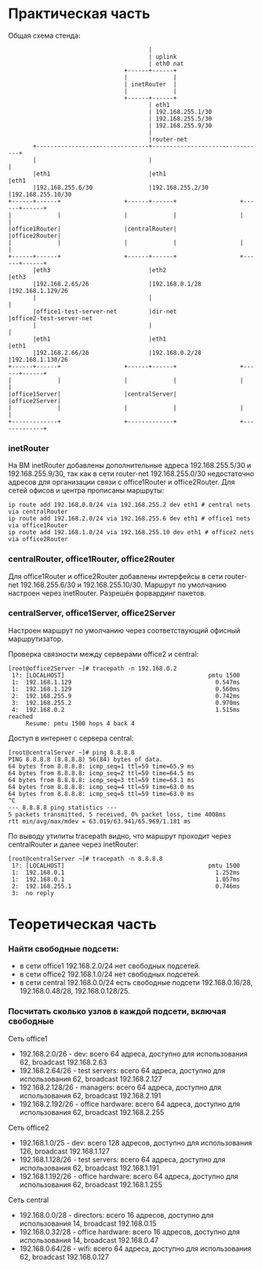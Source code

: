 
# Практическая часть

Общая схема стенда:



                                            |
                                            | uplink
                                            | eth0 nat
                                     +------+------+
                                     |             |
                                     | inetRouter  |
                                     |             |
                                     +------+------+
                                            | eth1
                                            | 192.168.255.1/30
                                            | 192.168.255.5/30
                                            | 192.168.255.9/30
                                            |
                                            |router-net
           +--------------------------------+--------------------------------+
           |                                |                                |
           |eth1                            |eth1                            |eth1
           |192.168.255.6/30                |192.168.255.2/30                |192.168.255.10/30
    +------+------+                  +------+------+                  +------+------+
    |             |                  |             |                  |             |
    |office1Router|                  |centralRouter|                  |office2Router|
    |             |                  |             |                  |             |
    +------+------+                  +------+------+                  +------+------+
           |eth3                            |eth2                            |eth3
           |192.168.2.65/26                 |192.168.0.1/28                  |192.168.1.129/26
           |                                |                                |
           |office1-test-server-net         |dir-net                         |office2-test-server-net
           |                                |                                |
           |eth1                            |eth1                            |eth1
           |192.168.2.66/26                 |192.168.0.2/28                  |192.168.1.130/26
    +------+------+                  +------+------+                  +------+------+
    |             |                  |             |                  |             |
    |office1Server|                  |centralServer|                  |office2Server|
    |             |                  |             |                  |             |
    +-------------+                  +-------------+                  +-------------+


### inetRouter

На ВМ inetRouter добавлены дополнительные адреса 192.168.255.5/30 и 192.168.255.9/30, так как в сети router-net 192.168.255.0/30
недостаточно адресов для организации связи с office1Router и office2Router. Для сетей офисов и центра прописаны маршруты:

    ip route add 192.168.0.0/24 via 192.168.255.2 dev eth1 # central nets via centralRouter
    ip route add 192.168.2.0/24 via 192.168.255.6 dev eth1 # office1 nets via office1Router
    ip route add 192.168.1.0/24 via 192.168.255.10 dev eth1 # office2 nets via office2Router

### centralRouter, office1Router, office2Router

Для office1Router и office2Router добавлены интерфейсы в сети router-net 192.168.255.6/30 и 192.168.255.10/30.
Маршрут по умолчанию настроен через inetRouter.
Разрешён форвардинг пакетов.

### centralServer, office1Server, office2Server

Настроен маршрут по умолчанию через соответствующий офисный маршрутизатор.



Проверка связности между серверами office2 и central:

    [root@office2Server ~]# tracepath -n 192.168.0.2
     1?: [LOCALHOST]                                         pmtu 1500
     1:  192.168.1.129                                         0.547ms 
     1:  192.168.1.129                                         0.560ms 
     2:  192.168.255.9                                         0.742ms 
     3:  192.168.255.2                                         0.970ms 
     4:  192.168.0.2                                           1.515ms reached
         Resume: pmtu 1500 hops 4 back 4 

Доступ в интернет с сервера central:

    [root@centralServer ~]# ping 8.8.8.8
    PING 8.8.8.8 (8.8.8.8) 56(84) bytes of data.
    64 bytes from 8.8.8.8: icmp_seq=1 ttl=59 time=65.9 ms
    64 bytes from 8.8.8.8: icmp_seq=2 ttl=59 time=64.5 ms
    64 bytes from 8.8.8.8: icmp_seq=3 ttl=59 time=63.1 ms
    64 bytes from 8.8.8.8: icmp_seq=4 ttl=59 time=63.0 ms
    64 bytes from 8.8.8.8: icmp_seq=5 ttl=59 time=63.0 ms
    ^C
    --- 8.8.8.8 ping statistics ---
    5 packets transmitted, 5 received, 0% packet loss, time 4008ms
    rtt min/avg/max/mdev = 63.019/63.941/65.969/1.181 ms


По выводу утилиты tracepath видно, что маршрут проходит через centralRouter и далее через inetRouter:

    [root@centralServer ~]# tracepath -n 8.8.8.8
     1?: [LOCALHOST]                                         pmtu 1500
     1:  192.168.0.1                                           1.252ms 
     1:  192.168.0.1                                           1.057ms 
     2:  192.168.255.1                                         0.746ms 
     3:  no reply



# Теоретическая часть

### Найти свободные подсети:  

 - в сети office1 192.168.2.0/24 нет свободных подсетей.  
 - в сети office2 192.168.1.0/24 нет свободных подсетей.  
 - в сети central 192.168.0.0/24 есть свободные подсети 192.168.0.16/28, 192.168.0.48/28, 192.168.0.128/25.  

### Посчитать сколько узлов в каждой подсети, включая свободные  

 Сеть office1  
  - 192.168.2.0/26 - dev: всего 64 адреса, доступно для использования 62, broadcast 192.168.2.63  
  - 192.168.2.64/26 - test servers: всего 64 адреса, доступно для использования 62, broadcast 192.168.2.127  
  - 192.168.2.128/26 - managers: всего 64 адреса, доступно для использования 62, broadcast 192.168.2.191  
  - 192.168.2.192/26 - office hardware: всего 64 адреса, доступно для использования 62, broadcast 192.168.2.255  

 Сеть office2  
  - 192.168.1.0/25 - dev: всего 128 адресов, доступно для использования 126, broadcast 192.168.1.127  
  - 192.168.1.128/26 - test servers: всего 64 адреса, доступно для использования 62, broadcast 192.168.1.191  
  - 192.168.1.192/26 - office hardware: всего 64 адреса, доступно для использования 62, broadcast 192.168.1.255  

 Сеть central  
  - 192.168.0.0/28 - directors: всего 16 адресов, доступно для использования 14, broadcast 192.168.0.15  
  - 192.168.0.32/28 - office hardware: всего 16 адресов, доступно для использования 14, broadcast 192.168.0.47  
  - 192.168.0.64/26 - wifi: всего 64 адреса, доступно для использования 62, broadcast 192.168.0.127  
